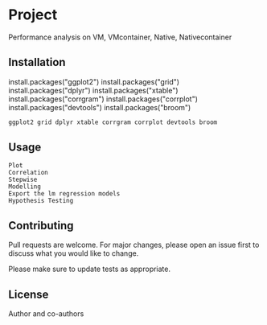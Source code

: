 # Project

Performance analysis on VM, VMcontainer, Native, Nativecontainer

## Installation

install.packages("ggplot2")
install.packages("grid")
install.packages("dplyr")
install.packages("xtable")
install.packages("corrgram")
install.packages("corrplot")
install.packages("devtools")
install.packages("broom")

```bash
ggplot2 grid dplyr xtable corrgram corrplot devtools broom
```

## Usage

```
Plot
Correlation
Stepwise
Modelling
Export the lm regression models
Hypothesis Testing
```

## Contributing
Pull requests are welcome. For major changes, please open an issue first to discuss what you would like to change.

Please make sure to update tests as appropriate.

## License
Author and co-authors
